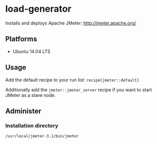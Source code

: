 # load-generator

Installs and deploys Apache JMeter: http://jmeter.apache.org/

## Platforms

* Ubuntu 14.04 LTS

## Usage

Add the default recipe to your run list: `recipe[jmeter::default]`

Additionally add the `jmeter::jmeter_server` recipe if you want to start JMeter as a slave node.

## Administer

### Installation directory

`/usr/local/jmeter-3.1/bin/jmeter`
